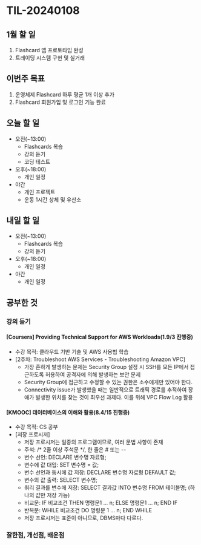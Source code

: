 # TIL-20240108

## 1월 할 일

1. Flashcard 앱 프로토타입 완성
2. 트레이딩 시스템 구현 및 실거래

## 이번주 목표

1. 운영체제 Flashcard 하루 평균 1개 이상 추가
2. Flashcard 회원가입 및 로그인 기능 완료

## 오늘 할 일

- 오전(~13:00)
  - Flashcards 복습
  - 강의 듣기
  - 코딩 테스트
- 오후(~18:00)
  - 개인 일정
- 야간
  - 개인 프로젝트
  - 운동 1시간 상체 및 유산소

## 내일 할 일

- 오전(~13:00)
  - Flashcards 복습
  - 강의 듣기
- 오후(~18:00)
  - 개인 일정
- 야간
  - 개인 일정

## 공부한 것

### 강의 듣기

#### [Coursera] Providing Technical Support for AWS Workloads(1.9/3 진행중)

- 수강 목적: 클라우드 기반 기술 및 AWS 사용법 학습
- [2주차: Troubleshoot AWS Services - Troubleshooting Amazon VPC]
  - 가장 흔하게 발생하는 문제는 Security Group 설정 시 SSH를 모든 IP에서 접근하도록 허용하여 공격자에 의해 발생하는 보안 문제
  - Security Group에 접근하고 수정할 수 있는 권한은 소수에게만 있어야 한다.
  - Connectivity issue가 발생했을 때는 일반적으로 트래픽 경로를 추적하여 장애가 발생한 위치를 찾는 것이 최우선 과제다. 이를 위해 VPC Flow Log 활용

#### [KMOOC] 데이터베이스의 이해와 활용(8.4/15 진행중)

- 수강 목적: CS 공부
- [저장 프로시저]
  - 저장 프로시저는 일종의 프로그램이므로, 여러 문법 사항이 존재
  - 주석: /\* 2줄 이상 주석문 \*/, 한 줄은 # 또는 --
  - 변수 선언: DECLARE 변수명 자료형;
  - 변수에 값 대입: SET 변수명 = 값;
  - 변수 선언과 동시에 값 저장: DECLARE 변수명 자료형 DEFAULT 값;
  - 변수의 값 출력: SELECT 변수명;
  - 쿼리 결과를 변수에 저장: SELECT 결과값 INTO 변수명 FROM 테이블명; (하나의 값만 저장 가능)
  - 비교문: IF 비교조건 THEN 명령문1 ... n; ELSE 명령문1 ... n; END IF
  - 반복문: WHILE 비교조건 DO 명령문 1 ... n; END WHILE
  - 저장 프로시저는 표준이 아니므로, DBMS마다 다르다.

### 잘한점, 개선점, 배운점
